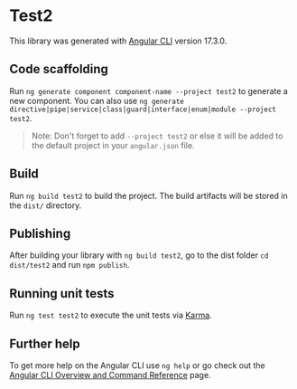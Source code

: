 # Test2

This library was generated with [Angular CLI](https://github.com/angular/angular-cli) version 17.3.0.

## Code scaffolding

Run `ng generate component component-name --project test2` to generate a new component. You can also use `ng generate directive|pipe|service|class|guard|interface|enum|module --project test2`.
> Note: Don't forget to add `--project test2` or else it will be added to the default project in your `angular.json` file. 

## Build

Run `ng build test2` to build the project. The build artifacts will be stored in the `dist/` directory.

## Publishing

After building your library with `ng build test2`, go to the dist folder `cd dist/test2` and run `npm publish`.

## Running unit tests

Run `ng test test2` to execute the unit tests via [Karma](https://karma-runner.github.io).

## Further help

To get more help on the Angular CLI use `ng help` or go check out the [Angular CLI Overview and Command Reference](https://angular.io/cli) page.
